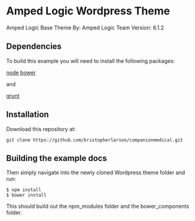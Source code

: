# Amped Logic Wordpress Theme

Amped Logic Base Theme
By: Amped Logic Team
Version: 6.1.2

## Dependencies
To build this example you will need to install the following packages:

[node](https://github.com/joyent/node)
[bower](https://github.com/bower/bower)

and

[grunt](https://github.com/gruntjs/grunt)

## Installation
Download this repository at:

    git clone https://github.com/kristopherlarson/companionmedical.git

## Building the example docs
Then simply navigate into the newly cloned Wordpress theme folder and run:
	
	$ npm install
	$ bower install

This should build out the npm_modules folder and the bower_components folder.